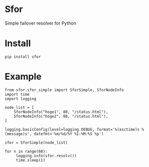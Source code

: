 Sfor
====

Simple failover resolver for Python

Install
===

    pip install sfor

Example
===


    from sfor.sfor_simple import SforSimple, SforNodeInfo
    import time
    import logging
    
    node_list = [
        SforNodeInfo("hoge1", 80, "/status.html"),
        SforNodeInfo("hoge2", 80, "/status.html"),
    ]
    
    logging.basicConfig(level=logging.DEBUG, format='%(asctime)s %(message)s', datefmt='%m/%d/%Y %I:%M:%S %p')
    
    sfor = SforSimple(node_list)
    
    for n in range(60):
         logging.info(sfor.resolv())
         time.sleep(1)

